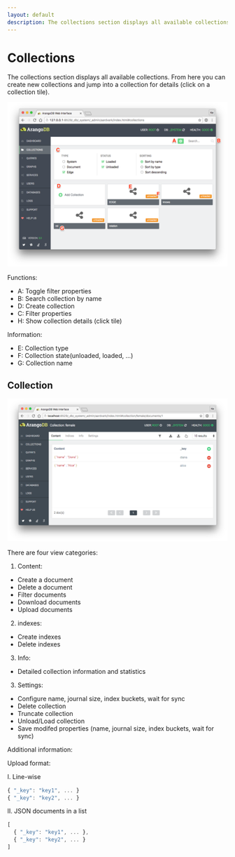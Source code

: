 ```yaml
---
layout: default
description: The collections section displays all available collections
---
```

Collections
===========

The collections section displays all available collections. From here you can
create new collections and jump into a collection for details (click on a
collection tile).

![Collections](images/collectionsView.png)

Functions:

 - A: Toggle filter properties
 - B: Search collection by name
 - D: Create collection
 - C: Filter properties
 - H: Show collection details (click tile)

Information:

 - E: Collection type
 - F: Collection state(unloaded, loaded, ...)
 - G: Collection name

Collection
----------

![Collection](images/collectionView.png)

There are four view categories: 

1. Content:
 - Create a document
 - Delete a document
 - Filter documents
 - Download documents
 - Upload documents

2. indexes:
 - Create indexes
 - Delete indexes

3. Info:
 - Detailed collection information and statistics 

3. Settings:
 - Configure name, journal size, index buckets, wait for sync 
 - Delete collection 
 - Truncate collection 
 - Unload/Load collection 
 - Save modifed properties (name, journal size, index buckets, wait for sync) 

Additional information:

Upload format:

I. Line-wise
```js
{ "_key": "key1", ... }
{ "_key": "key2", ... }
```

II. JSON documents in a list
```js
[
  { "_key": "key1", ... },
  { "_key": "key2", ... }
]
```

